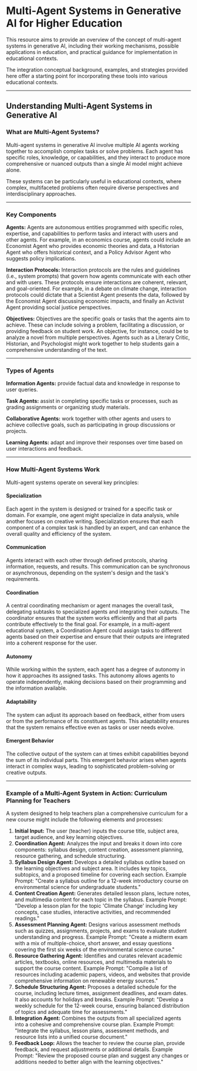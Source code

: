 # Multi-Agent Systems in Generative AI for Higher Education

This resource aims to provide an overview of the concept of multi-agent systems in generative AI, including their working mechanisms, possible applications in education, and practical guidance for implementation in educational contexts.

The integration conceptual background, examples, and strategies provided here offer a starting point for incorporating these tools into various educational contexts.

---

## Understanding Multi-Agent Systems in Generative AI

### What are Multi-Agent Systems?

Multi-agent systems in generative AI involve multiple AI agents working together to accomplish complex tasks or solve problems. Each agent has specific roles, knowledge, or capabilities, and they interact to produce more comprehensive or nuanced outputs than a single AI model might achieve alone.

These systems can be particularly useful in educational contexts, where complex, multifaceted problems often require diverse perspectives and interdisciplinary approaches.

---
### Key Components

**Agents:** Agents are autonomous entities programmed with specific roles, expertise, and capabilities to perform tasks and interact with users and other agents. For example, in an economics course, agents could include an Economist Agent who provides economic theories and data, a Historian Agent who offers historical context, and a Policy Advisor Agent who suggests policy implications.

**Interaction Protocols:** Interaction protocols are the rules and guidelines (i.e., system prompts) that govern how agents communicate with each other and with users. These protocols ensure interactions are coherent, relevant, and goal-oriented. For example, in a debate on climate change, interaction protocols could dictate that a Scientist Agent presents the data, followed by the Economist Agent discussing economic impacts, and finally an Activist Agent providing social justice perspectives.

**Objectives:** Objectives are the specific goals or tasks that the agents aim to achieve. These can include solving a problem, facilitating a discussion, or providing feedback on student work. An objective, for instance, could be to analyze a novel from multiple perspectives. Agents such as a Literary Critic, Historian, and Psychologist might work together to help students gain a comprehensive understanding of the text.

---
### Types of Agents

**Information Agents:** provide factual data and knowledge in response to user queries.

**Task Agents:** assist in completing specific tasks or processes, such as grading assignments or organizing study materials.

**Collaborative Agents:** work together with other agents and users to achieve collective goals, such as participating in group discussions or projects.

**Learning Agents:** adapt and improve their responses over time based on user interactions and feedback.

---
### How Multi-Agent Systems Work

Multi-agent systems operate on several key principles:

#### Specialization
Each agent in the system is designed or trained for a specific task or domain. For example, one agent might specialize in data analysis, while another focuses on creative writing. Specialization ensures that each component of a complex task is handled by an expert, and can enhance the overall quality and efficiency of the system.

#### Communication
Agents interact with each other through defined protocols, sharing information, requests, and results. This communication can be synchronous or asynchronous, depending on the system's design and the task's requirements.

#### Coordination
A central coordinating mechanism or agent manages the overall task, delegating subtasks to specialized agents and integrating their outputs. The coordinator ensures that the system works efficiently and that all parts contribute effectively to the final goal. For example, in a multi-agent educational system, a Coordination Agent could assign tasks to different agents based on their expertise and ensure that their outputs are integrated into a coherent response for the user.

#### Autonomy
While working within the system, each agent has a degree of autonomy in how it approaches its assigned tasks. This autonomy allows agents to operate independently, making decisions based on their programming and the information available.

#### Adaptability
The system can adjust its approach based on feedback, either from users or from the performance of its constituent agents. This adaptability ensures that the system remains effective even as tasks or user needs evolve.

#### Emergent Behavior
The collective output of the system can at times exhibit capabilities beyond the sum of its individual parts. This emergent behavior arises when agents interact in complex ways, leading to sophisticated problem-solving or creative outputs.

---
### Example of a Multi-Agent System in Action: Curriculum Planning for Teachers
A system designed to help teachers plan a comprehensive curriculum for a new course might include the following elements and processes:
1. **Initial Input:**
The user (teacher) inputs the course title, subject area, target audience, and key learning objectives.
2. **Coordination Agent:**
Analyzes the input and breaks it down into core components: syllabus design, content creation, assessment planning, resource gathering, and schedule structuring.
3. **Syllabus Design Agent:**
Develops a detailed syllabus outline based on the learning objectives and subject area. It includes key topics, subtopics, and a proposed timeline for covering each section.
Example Prompt: "Create a syllabus outline for a 12-week introductory course on environmental science for undergraduate students."
4. **Content Creation Agent:**
Generates detailed lesson plans, lecture notes, and multimedia content for each topic in the syllabus.
Example Prompt: "Develop a lesson plan for the topic 'Climate Change' including key concepts, case studies, interactive activities, and recommended readings."
5. **Assessment Planning Agent:**
Designs various assessment methods such as quizzes, assignments, projects, and exams to evaluate student understanding and progress.
Example Prompt: "Create a midterm exam with a mix of multiple-choice, short answer, and essay questions covering the first six weeks of the environmental science course."
6. **Resource Gathering Agent:**
Identifies and curates relevant academic articles, textbooks, online resources, and multimedia materials to support the course content.
Example Prompt: "Compile a list of resources including academic papers, videos, and websites that provide comprehensive information on renewable energy sources."
7. **Schedule Structuring Agent:**
Proposes a detailed schedule for the course, including lecture times, assignment deadlines, and exam dates. It also accounts for holidays and breaks.
Example Prompt: "Develop a weekly schedule for the 12-week course, ensuring balanced distribution of topics and adequate time for assessments."
8. **Integration Agent:**
Combines the outputs from all specialized agents into a cohesive and comprehensive course plan.
Example Prompt: "Integrate the syllabus, lesson plans, assessment methods, and resource lists into a unified course document."
9. **Feedback Loop:**
Allows the teacher to review the course plan, provide feedback, and request adjustments or additional details.
Example Prompt: "Review the proposed course plan and suggest any changes or additions needed to better align with the learning objectives."
